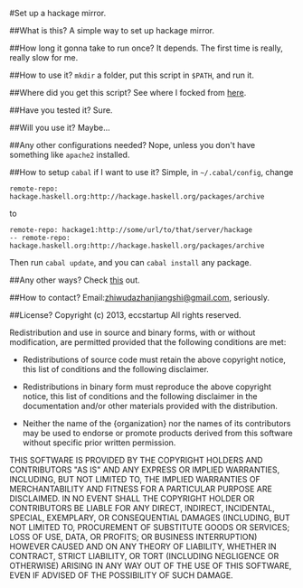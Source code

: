 #Set up a hackage mirror.

##What is this?
A simple way to set up hackage mirror.

##How long it gonna take to run once?
It depends. The first time is really, really slow for me.

##How to use it?
`mkdir` a folder, put this script in `$PATH`, and run it.

##Where did you get this script?
See where I focked from [here](https://gist.github.com/eccstartup/7889417).

##Have you tested it?
Sure.

##Will you use it?
Maybe...

##Any other configurations needed?
Nope, unless you don't have something like `apache2` installed.

##How to setup `cabal` if I want to use it?
Simple, in `~/.cabal/config`, change
```
remote-repo: hackage.haskell.org:http://hackage.haskell.org/packages/archive
```
to
```
remote-repo: hackage1:http://some/url/to/that/server/hackage
-- remote-repo: hackage.haskell.org:http://hackage.haskell.org/packages/archive
```
Then run `cabal update`, and you can `cabal install` any package.

##Any other ways?
Check [this](https://github.com/eccstartup/qpalzm) out.

##How to contact?
Email:[zhiwudazhanjiangshi@gmail.com](zhiwudazhanjiangshi@gmail.com), seriously.

##License?
Copyright (c) 2013, eccstartup
All rights reserved.

Redistribution and use in source and binary forms, with or without modification,
are permitted provided that the following conditions are met:

* Redistributions of source code must retain the above copyright notice, this
  list of conditions and the following disclaimer.

* Redistributions in binary form must reproduce the above copyright notice, this
  list of conditions and the following disclaimer in the documentation and/or
  other materials provided with the distribution.

* Neither the name of the {organization} nor the names of its
  contributors may be used to endorse or promote products derived from
  this software without specific prior written permission.

THIS SOFTWARE IS PROVIDED BY THE COPYRIGHT HOLDERS AND CONTRIBUTORS "AS IS" AND
ANY EXPRESS OR IMPLIED WARRANTIES, INCLUDING, BUT NOT LIMITED TO, THE IMPLIED
WARRANTIES OF MERCHANTABILITY AND FITNESS FOR A PARTICULAR PURPOSE ARE
DISCLAIMED. IN NO EVENT SHALL THE COPYRIGHT HOLDER OR CONTRIBUTORS BE LIABLE FOR
ANY DIRECT, INDIRECT, INCIDENTAL, SPECIAL, EXEMPLARY, OR CONSEQUENTIAL DAMAGES
(INCLUDING, BUT NOT LIMITED TO, PROCUREMENT OF SUBSTITUTE GOODS OR SERVICES;
LOSS OF USE, DATA, OR PROFITS; OR BUSINESS INTERRUPTION) HOWEVER CAUSED AND ON
ANY THEORY OF LIABILITY, WHETHER IN CONTRACT, STRICT LIABILITY, OR TORT
(INCLUDING NEGLIGENCE OR OTHERWISE) ARISING IN ANY WAY OUT OF THE USE OF THIS
SOFTWARE, EVEN IF ADVISED OF THE POSSIBILITY OF SUCH DAMAGE.
